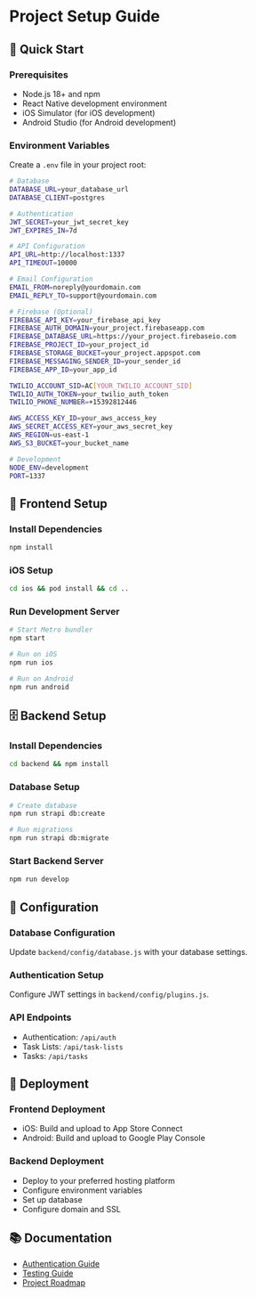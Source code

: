 # Project Setup Guide

## 🚀 **Quick Start**

### **Prerequisites**
- Node.js 18+ and npm
- React Native development environment
- iOS Simulator (for iOS development)
- Android Studio (for Android development)

### **Environment Variables**

Create a `.env` file in your project root:

```bash
# Database
DATABASE_URL=your_database_url
DATABASE_CLIENT=postgres

# Authentication
JWT_SECRET=your_jwt_secret_key
JWT_EXPIRES_IN=7d

# API Configuration
API_URL=http://localhost:1337
API_TIMEOUT=10000

# Email Configuration
EMAIL_FROM=noreply@yourdomain.com
EMAIL_REPLY_TO=support@yourdomain.com

# Firebase (Optional)
FIREBASE_API_KEY=your_firebase_api_key
FIREBASE_AUTH_DOMAIN=your_project.firebaseapp.com
FIREBASE_DATABASE_URL=https://your_project.firebaseio.com
FIREBASE_PROJECT_ID=your_project_id
FIREBASE_STORAGE_BUCKET=your_project.appspot.com
FIREBASE_MESSAGING_SENDER_ID=your_sender_id
FIREBASE_APP_ID=your_app_id

TWILIO_ACCOUNT_SID=AC[YOUR_TWILIO_ACCOUNT_SID]
TWILIO_AUTH_TOKEN=your_twilio_auth_token
TWILIO_PHONE_NUMBER=+15392812446

AWS_ACCESS_KEY_ID=your_aws_access_key
AWS_SECRET_ACCESS_KEY=your_aws_secret_key
AWS_REGION=us-east-1
AWS_S3_BUCKET=your_bucket_name

# Development
NODE_ENV=development
PORT=1337
```

## 📱 **Frontend Setup**

### **Install Dependencies**
```bash
npm install
```

### **iOS Setup**
```bash
cd ios && pod install && cd ..
```

### **Run Development Server**
```bash
# Start Metro bundler
npm start

# Run on iOS
npm run ios

# Run on Android
npm run android
```

## 🗄️ **Backend Setup**

### **Install Dependencies**
```bash
cd backend && npm install
```

### **Database Setup**
```bash
# Create database
npm run strapi db:create

# Run migrations
npm run strapi db:migrate
```

### **Start Backend Server**
```bash
npm run develop
```

## 🔧 **Configuration**

### **Database Configuration**
Update `backend/config/database.js` with your database settings.

### **Authentication Setup**
Configure JWT settings in `backend/config/plugins.js`.

### **API Endpoints**
- Authentication: `/api/auth`
- Task Lists: `/api/task-lists`
- Tasks: `/api/tasks`

## 🚀 **Deployment**

### **Frontend Deployment**
- iOS: Build and upload to App Store Connect
- Android: Build and upload to Google Play Console

### **Backend Deployment**
- Deploy to your preferred hosting platform
- Configure environment variables
- Set up database
- Configure domain and SSL

## 📚 **Documentation**

- [Authentication Guide](./03_AUTHENTICATION_SETUP_GUIDE.md)
- [Testing Guide](./04_TESTING.md)
- [Project Roadmap](./05_ROADMAP.md)